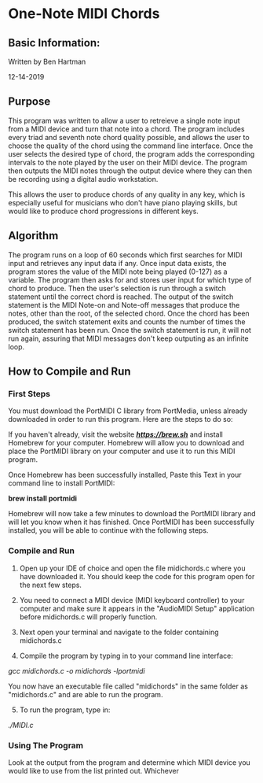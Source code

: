 # One-Note MIDI Chords

## Basic Information:

Written by Ben Hartman

12-14-2019

## Purpose

This program was written to allow a user to retreieve a single note input from a MIDI device and turn that note into a chord. The program includes every triad and seventh note chord quality possible, and allows the user to choose the quality of the chord using the command line interface. Once the user selects the desired type of chord, the program adds the corresponding intervals to the note played by the user on their MIDI device. The program then outputs the MIDI notes through the output device where they can then be recording using a digital audio workstation. 

This allows the user to produce chords of any quality in any key, which is especially useful for musicians who don't have piano playing skills, but would like to produce chord progressions in different keys.

## Algorithm

The program runs on a loop of 60 seconds which first searches for MIDI input and retrieves any input data if any. Once input data exists, the program stores the value of the MIDI note being played (0-127) as a variable. The program then asks for and stores user input for which type of chord to produce. Then the user's selection is run through a switch statement until the correct chord is reached. The output of the switch statement is the MIDI Note-on and Note-off messages that produce the notes, other than the root, of the selected chord. Once the chord has been produced, the switch statement exits and counts the number of times the switch statement has been run. Once the switch statement is run, it will not run again, assuring that MIDI messages don't keep outputing as an infinite loop. 

## How to Compile and Run

### First Steps
You must download the PortMIDI C library from PortMedia, unless already downloaded in order to run this program. Here are the steps to do so:

If you haven't already, visit the website ***https://brew.sh*** and install Homebrew for your computer. Homebrew will allow you to download and place the PortMIDI library on your computer and use it to run this MIDI program.

Once Homebrew has been successfully installed, Paste this Text in your command line to install PortMIDI:

**brew install portmidi**

Homebrew will now take a few minutes to download the PortMIDI library and will let you know when it has finished. Once PortMIDI has been successfully installed, you will be able to continue with the following steps.

### Compile and Run 

1. Open up your IDE of choice and open the file midichords.c where you have downloaded it. You should keep the code for this program open for the next few steps.

2. You need to connect a MIDI device (MIDI keyboard controller) to your computer and make sure it appears in the "AudioMIDI Setup" application before midichords.c will properly function.

3. Next open your terminal and navigate to the folder containing midichords.c 

4. Compile the program by typing in to your command line interface:

*gcc midichords.c -o midichords -lportmidi*

You now have an executable file called "midichords" in the same folder as "midichords.c" and are able to run the program.

  5. To run the program, type in:

*./MIDI.c*

### Using The Program

Look at the output from the program and determine which MIDI device you would like to use from the list printed out. Whichever 

